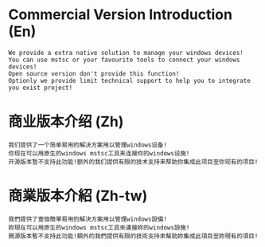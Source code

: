 # Commercial Version Introduction (En)
	We provide a extra native solution to manage your windows devices! 
	You can use mstsc or your favourite tools to connect your windows devices! 
	Open source version don't provide this function! 
	Optionly we provide limit technical support to help you to integrate you exist project!
# 商业版本介绍 (Zh)
	我们提供了一个简单易用的解决方案用以管理windows设备!
	你现在可以用原生的windows mstsc工具来连接你的windows设施!
	开源版本暂不支持此功能!额外的我们提供有限的技术支持来帮助你集成此项目至你现有的项目!
# 商業版本介紹 (Zh-tw)
	我們提供了壹個簡單易用的解決方案用以管理windows設備!
	妳現在可以用原生的windows mstsc工具來連接妳的windows設施!
	開源版本暫不支持此功能!額外的我們提供有限的技術支持來幫助妳集成此項目至妳現有的項目!
